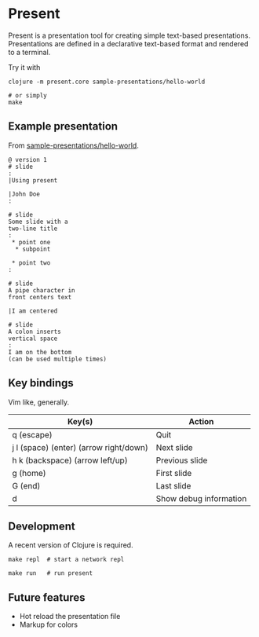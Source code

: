 # Present

Present is a presentation tool for creating simple text-based presentations. Presentations are defined in a declarative text-based format and rendered to a terminal.

Try it with

```shell
clojure -m present.core sample-presentations/hello-world

# or simply
make
```


## Example presentation

From [sample-presentations/hello-world](sample-presentations/hello-world).

```
@ version 1
# slide
:
|Using present

|John Doe
:

# slide
Some slide with a
two-line title
:
 * point one
  * subpoint

 * point two
:

# slide
A pipe character in
front centers text

|I am centered

# slide
A colon inserts
vertical space
:
I am on the bottom
(can be used multiple times)
```


## Key bindings

Vim like, generally.

| Key(s)                                  | Action                             |
| --------------------------------------- | ---------------------------------- |
| q (escape)                              | Quit                               |
| j l (space) (enter) (arrow right/down)  | Next slide                         |
| h k (backspace) (arrow left/up)         | Previous slide                     |
| g (home)                                | First slide                        |
| G (end)                                 | Last slide                         |
| d                                       | Show debug information             |


## Development

A recent version of Clojure is required.

```shell
make repl  # start a network repl

make run   # run present
```


## Future features

 * Hot reload the presentation file
 * Markup for colors

